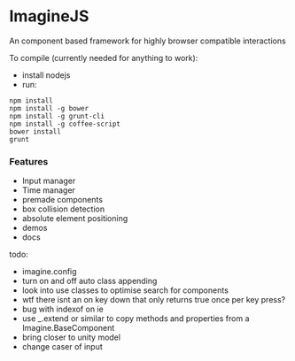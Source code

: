 # ImagineJS

An component based framework for highly browser compatible interactions

To compile (currently needed for anything to work):

 * install nodejs
 * run:
```
npm install
npm install -g bower
npm install -g grunt-cli
npm install -g coffee-script
bower install
grunt
```

### Features

 * Input manager
 * Time manager
 * premade components
  * box collision detection
  * absolute element positioning
 * demos
 * docs



 todo: 
 * imagine.config
 * turn on and off auto class appending
 * look into use classes to optimise search for components
 * wtf there isnt an on key down that only returns true once per key press?
 * bug with indexof on ie
 * use _.extend or similar to copy methods and properties from a Imagine.BaseComponent
 * bring closer to unity model
 * change caser of input
 